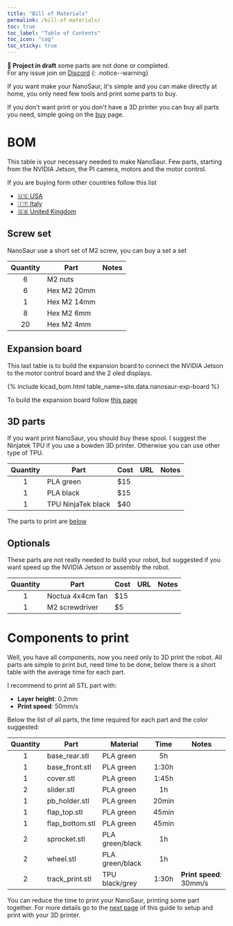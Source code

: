 ```yaml
---
title: "Bill of Materials"
permalink: /bill-of-materials/
toc: true
toc_label: "Table of Contents"
toc_icon: "cog"
toc_sticky: true
---
```


**:construction: Project in draft** some parts are not done or completed.<br/>For any issue join on [Discord](https://discord.gg/NSrC52P5mw)
{: .notice--warning}

If you want make your NanoSaur, it's simple and you can make directly at home, you only need few tools and print some parts to buy.

If you don't want print or you don't have a 3D printer you can buy all parts you need, simple going on the [buy](/buy) page.

# BOM

This table is your necessary needed to make NanoSaur. Few parts, starting from the NVIDIA Jetson, the PI camera, motors and the motor control.

If you are buying form other countries follow this list
* [:us: USA](/extra/bom-countries#us-usa)
* [:it: Italy](/extra/bom-countries#it-italy)
* [:uk: United Kingdom](/extra/bom-countries#uk-united-kingdom)

## Screw set

NanoSaur use a short set of M2 screw, you can buy a set a set 

| Quantity | Part                        | Notes |
|:--------:|-----------------------------|-------|
| 6        | M2 nuts                     |       |
| 6        | Hex M2 20mm                 |       |
| 1        | Hex M2 14mm                 |       |
| 8        | Hex M2 6mm                  |       |
| 20       | Hex M2 4mm                  |       |

## Expansion board

This last table is to build the expansion board to connect the NVIDIA Jetson to the motor control board and the 2 oled displays.

{% include kicad_bom.html table_name=site.data.nanosaur-exp-board %}

To build the expansion board follow [this page](/expansion-board)

## 3D parts

If you want print NanoSaur, you should buy these spool. I suggest the Ninjatek TPU if you use a bowden 3D printer. Otherwise you can use other type of TPU.

| Quantity | Part                | Cost | URL | Notes |
|:--------:|---------------------|------|-----|-------|
| 1        | PLA green           | $15  |     |       |
| 1        | PLA black           | $15  |     |       |
| 1        | TPU NinjaTek black  | $40  |     |       |

The parts to print are [below](#components-to-print)

## Optionals

These parts are not really needed to build your robot, but suggested if you want speed up the NVIDIA Jetson or assembly the robot.

| Quantity | Part                | Cost | URL | Notes |
|:--------:|---------------------|------|-----|-------|
| 1        | Noctua 4x4cm fan    | $15  |     |       |
| 1        | M2 screwdriver      | $5   |     |       |

# Components to print

Well, you have all components, now you need only to 3D print the robot. All parts are simple to print but, need time to be done, below there is a short table with the average time for each part.

I recommend to print all STL part with:
* **Layer height**: 0.2mm
* **Print speed**: 50mm/s

Below the list of all parts, the time required for each part and the color suggested:

| Quantity | Part            | Material        | Time  | Notes |
|:--------:|-----------------|-----------------|:-----:|-------|
| 1        | base_rear.stl   | PLA green       | 5h    |       |
| 1        | base_front.stl  | PLA green       | 1:30h |       |
| 1        | cover.stl       | PLA green       | 1:45h |       |
| 2        | slider.stl      | PLA green       | 1h    |       |
| 1        | pb_holder.stl   | PLA green       | 20min |       |
| 1        | flap_top.stl    | PLA green       | 45min |       |
| 1        | flap_bottom.stl | PLA green       | 45min |       |
| 2        | sprocket.stl    | PLA green/black | 1h    |       |
| 2        | wheel.stl       | PLA green/black | 1h    |       |
| 2        | track_print.stl | TPU black/grey  | 1:30h | **Print speed**: 30mm/s |

You can reduce the time to print your NanoSaur, printing some part together. For more details go to the [next page](/3d-print) of this guide to setup and print with your 3D printer.


